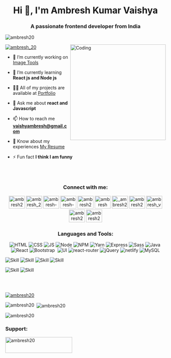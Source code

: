 <!-- **ambresh20/ambresh20** is a ✨ _special_ ✨ repository because its `README.md` (this file) appears on your GitHub profile
- 👯 I’m looking to collaborate on ...
- 😄 Pronouns: ...  -->


<h1 align="center">Hi 👋, I'm Ambresh Kumar Vaishya</h1>
<h3 align="center">A passionate frontend developer from India</h3>

<p align="left"> <img src="https://komarev.com/ghpvc/?username=ambresh20&label=Profile%20views&color=0e75b6&style=flat" alt="ambresh20" /> </p>

<img align="right" alt="Coding" width="300" src="https://user-images.githubusercontent.com/74038190/235224431-e8c8c12e-6826-47f1-89fb-2ddad83b3abf.gif">

<p align="left"> <a href="https://twitter.com/ambresh_20" target="blank"><img src="https://img.shields.io/twitter/follow/ambresh_20?logo=twitter&style=for-the-badge" alt="ambresh_20" /></a> </p>

- 🔭 I’m currently working on [Image Tools](imagestools.netlify.app/)
- 🌱 I’m currently learning **React js and Node js**
- 👨‍💻 All of my projects are available at [Portfolio](ambresh20.github.io/Portfolio/)
- 💬 Ask me about **react and Javascript**
- 📫 How to reach me **vaishyambresh@gmail.com**
- 📄 Know about my experiences [My Resume](https://drive.google.com/file/d/1CtLWM5ivE83WA-A8v2GuljB1T4z7bdx9/view)
- ⚡ Fun fact **I think I am funny**

  <br> <br>
<h3 align="center">Connect with me:</h3>
<p align="center">
<a href="https://codepen.io/ambresh20" target="blank"><img src="https://img.icons8.com/ios/150/000000/codepen.png" alt="ambresh20" height="40" width="50" /></a>
<a href="<a href="href="https://twitter.com/ambresh_20" target="blank"><img src="https://img.icons8.com/color/144/000000/twitter.png" alt="ambresh_20" height="40" width="50" /></a>
<a href="https://linkedin.com/in/ambresh-vaishya" target="blank"><img src="https://img.icons8.com/fluency/48/000000/linkedin.png" alt="ambresh-vaishya" height="40" width="50" /></a>
<a href="https://stackoverflow.com/users/19968165" target="blank"><img src="https://img.icons8.com/external-tal-revivo-shadow-tal-revivo/96/000000/external-stack-overflow-is-a-question-and-answer-site-for-professional-logo-shadow-tal-revivo.png" alt="ambresh-vaishya" height="40" width="50" /></a>
<a href="https://kaggle.com/ambresh20" target="blank"><img src="https://img.icons8.com/windows/128/000000/kaggle.png" alt="ambresh20" height="40" width="50" /></a>
<a href="https://www.facebook.com/ambresh.vaishy.5/" target="blank"><img src="https://img.icons8.com/fluency/144/000000/facebook-new.png" alt="ambresh vaishya" height="40" width="50" /></a>
<a href="https://instagram.com/_ambresh20" target="blank"><img src="https://img.icons8.com/fluency/144/000000/instagram-new.png" alt="_ambresh20" height="40" width="50" /></a>
<a href="https://www.codechef.com/users/ambresh20" target="blank"><img src="https://img.icons8.com/color/144/000000/codechef.png" alt="ambresh20" height="40" width="50" /></a>
<a href="https://www.hackerrank.com/ambresh_vaishya" target="blank"><img src="https://img.icons8.com/external-tal-revivo-color-tal-revivo/96/000000/external-hackerrank-is-a-technology-company-that-focuses-on-competitive-programming-logo-color-tal-revivo.png" alt="ambresh_vaishya" height="40" width="50" /></a>
<a href="https://www.leetcode.com/ambresh20" target="blank"><img src="https://img.icons8.com/external-tal-revivo-color-tal-revivo/96/000000/external-level-up-your-coding-skills-and-quickly-land-a-job-logo-color-tal-revivo.png" alt="ambresh20" height="40" width="50" /></a>
<a href="https://auth.geeksforgeeks.org/user/ambresh20" target="blank"><img src="https://img.icons8.com/color/144/000000/GeeksforGeeks.png" alt="ambresh20" height="40" width="50" /></a>
</p>

<h3 align="center">Languages and Tools:</h3>
<p align="center"> 
<img src="https://img.shields.io/badge/HTML5-E34F26?style=for-the-badge&logo=html5&logoColor=white" alt="HTML" /> 
<img src="https://img.shields.io/badge/CSS3-1572B6?style=for-the-badge&logo=css3&logoColor=white" alt="CSS" /> 
<img src="https://img.shields.io/badge/JavaScript-323330?style=for-the-badge&logo=javascript&logoColor=F7DF1E" alt="JS" /> 
<img src="https://img.shields.io/badge/Node.js-43853D?style=for-the-badge&logo=node.js&logoColor=white" alt="Node" /> 
<img src="https://img.shields.io/badge/npm-CB3837?style=for-the-badge&logo=npm&logoColor=white" alt="NPM" /> 
<img src="https://img.shields.io/badge/Yarn-2C8EBB?style=for-the-badge&logo=yarn&logoColor=white" alt="Yarn" /> 
<img src="https://img.shields.io/badge/Express.js-000000?style=for-the-badge&logo=express&logoColor=white" alt="Express" /> 
<img src="https://img.shields.io/badge/Sass-CC6699?style=for-the-badge&logo=sass&logoColor=white" alt="Sass" /> 
<img src="https://img.shields.io/badge/Java-ED8B00?style=for-the-badge&logo=java&logoColor=white" alt="Java" /> 
<img src="https://img.shields.io/badge/Markdown-000000?style=for-the-badge&logo=markdown&logoColor=white" alt="" /> 
<img src="https://img.shields.io/badge/React-20232A?style=for-the-badge&logo=react&logoColor=61DAFB" alt="React" /> 
<img src="https://img.shields.io/badge/Bootstrap-563D7C?style=for-the-badge&logo=bootstrap&logoColor=white" alt="Bootstrap" /> 
<img src="https://img.shields.io/badge/styled--components-DB7093?style=for-the-badge&logo=styled-components&logoColor=white" alt="" /> 
<img src="https://img.shields.io/badge/Material--UI-0081CB?style=for-the-badge&logo=material-ui&logoColor=white" alt="UI" />  
<img src="https://img.shields.io/badge/React_Router-CA4245?style=for-the-badge&logo=react-router&logoColor=white" alt="react-router" /> 
<img src="https://img.shields.io/badge/jQuery-0769AD?style=for-the-badge&logo=jquery&logoColor=white" alt="jQuery" /> 
<img src="https://img.shields.io/badge/Netlify-00C7B7?style=for-the-badge&logo=netlify&logoColor=white" alt="netlify" /> 
<img src="https://img.icons8.com/external-flat-juicy-fish/60/000000/external-sql-coding-and-development-flat-flat-juicy-fish.png" alt="MySQL" /> 

![Skill](https://img.shields.io/badge/Google_Cloud-4285F4?style=for-the-badge&logo=google-cloud&logoColor=white)
![Skill](https://img.shields.io/badge/firebase-ffca28?style=for-the-badge&logo=firebase&logoColor=white)
![Skill](https://img.shields.io/badge/Git-F05032?style=for-the-badge&logo=git&logoColor=white)
![Skill](https://img.shields.io/badge/next.js-000000?style=for-the-badge&logo=next.js&logoColor=white)

![Skill](https://img.shields.io/badge/Visual_Studio_Code-0078D4?style=for-the-badge&logo=visual%20studio%20code&logoColor=white)
![Skill](https://img.shields.io/badge/Microsoft_Office-D83B01?style=for-the-badge&logo=microsoft-office&logoColor=white)

</p>
  
  

<br> <br>
<p align="left"> <a href="https://github.com/ryo-ma/github-profile-trophy"><img src="https://github-profile-trophy.vercel.app/?username=ambresh20" alt="ambresh20" /></a> </p>


<p><img align="left" src="https://github-readme-stats.vercel.app/api/top-langs?username=ambresh20&show_icons=true&locale=en&layout=compact" alt="ambresh20" /></p>

<p>&nbsp;<img align="center" src="https://github-readme-stats.vercel.app/api?username=ambresh20&show_icons=true&locale=en" alt="ambresh20" /></p>

<p><img align="center" src="https://github-readme-streak-stats.herokuapp.com/?user=ambresh20&" alt="ambresh20" /></p> 





<h3 align="left">Support:</h3>
<p><a href="https://www.buymeacoffee.com/ambresh20"> <img align="left" src="https://cdn.buymeacoffee.com/buttons/v2/default-yellow.png" height="50" width="210" alt="ambresh20" /></a></p><br><br>

